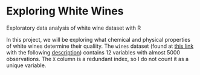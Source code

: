 # Exploring White Wines

Exploratory data analysis of white wine dataset with R

In this project, we will be exploring what chemical and physical properties of white wines determine their qualiity. The `wines` dataset (found at [this link](https://www.google.com/url?q=https://s3.amazonaws.com/udacity-hosted-downloads/ud651/wineQualityWhites.csv&sa=D&ust=1487113245445000&usg=AFQjCNGiTBcgJFA2RXpR9o5t2XQ1-pcnow) with the following [description](https://s3.amazonaws.com/udacity-hosted-downloads/ud651/wineQualityInfo.txt)) contains 12 variables with almost 5000 observations. The `X` column is a redundant index, so I do not count it as a unique variable. 
